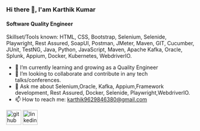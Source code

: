 ### Hi there 👋, I'am Karthik Kumar
#### Software Quality Engineer

Skillset/Tools known: HTML, CSS, Bootstrap, Selenium, Selenide, Playwright, Rest Assured, SoapUI, Postman, JMeter, Maven, GIT, Cucumber, JUnit, TestNG, Java, Python, JavaScript, Maven, Apache Kafka, Oracle, Splunk, Appium, Docker, Kubernetes, WebdriverIO.

- 🌱 I’m currently learning and growing as a Quality Engineer
- 👯 I’m looking to collaborate and contribute in any tech talks/conferences. 
- 💬 Ask me about Selenium,Oracle, Kafka, Appium,Framework development, Rest Assured, Docker, Selenide, Playwright,WebdriverIO. 
- 📫 How to reach me: karthik9629846380@gmail.com

[<img src='https://cdn.jsdelivr.net/npm/simple-icons@3.0.1/icons/github.svg' alt='github' height='40'>](https://github.com/Karthikkumarjain)  [<img src='https://cdn.jsdelivr.net/npm/simple-icons@3.0.1/icons/linkedin.svg' alt='linkedin' height='40'>](https://www.linkedin.com/in/karthikkumarjain/)
